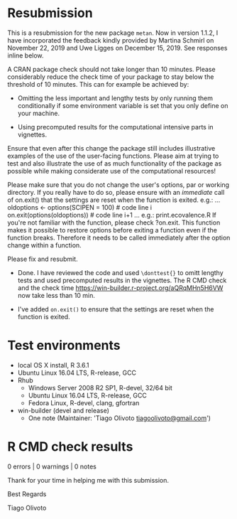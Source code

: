 # Resubmission
This is a resubmission for the new package `metan`. Now in version 1.1.2, I have incorporated the feedback kindly provided by Martina Schmirl on November 22, 2019 and Uwe Ligges on December 15, 2019. See responses inline below. 

> 
A CRAN package check should not take longer than 10 minutes. Please considerably reduce the check time of your package to stay below the threshold of 10 minutes. This can for example be achieved by:
> 
- Omitting the less important and lengthy tests by only running them conditionally if some environment variable is set that you only define on your machine.
> 
- Using precomputed results for the computational intensive parts in vignettes.
> 
Ensure that even after this change the package still includes illustrative examples of the use of the user-facing functions. Please aim at trying to test and also illustrate the use of as much functionality of the package as possible while making considerate use of the computational resources!
> 
Please make sure that you do not change the user's options, par or working directory. If you really have to do so, please ensure with an *immediate* call of on.exit() that the settings are reset when the function is exited. e.g.:
...
oldoptions <- options(SCIPEN = 100)   # code line i
on.exit(options(oldoptions))          # code line i+1
...
e.g.: print.ecovalence.R
If you're not familiar with the function, please check ?on.exit. This function makes it possible to restore options before exiting a function even if the function breaks. Therefore it needs to be called immediately after the option change within a function.
> 
Please fix and resubmit.


* Done. I have reviewed the code and used `\donttest{}` to omitt lengthy tests and used precomputed results in the vignettes. The R CMD check and the check time <https://win-builder.r-project.org/aQRqMHn5H6VW> now take less than 10 min.

* I've added `on.exit()` to ensure that the settings are reset when the function is exited.


# Test environments

- local OS X install, R 3.6.1
- Ubuntu Linux 16.04 LTS, R-release, GCC
- Rhub
   - Windows Server 2008 R2 SP1, R-devel, 32/64 bit
   - Ubuntu Linux 16.04 LTS, R-release, GCC
   - Fedora Linux, R-devel, clang, gfortran
- win-builder (devel and release)
   - One note (Maintainer: 'Tiago Olivoto <tiagoolivoto@gmail.com>')

# R CMD check results
0 errors | 0 warnings | 0 notes


Thank for your time in helping me with this submission.

Best Regards

Tiago Olivoto  

